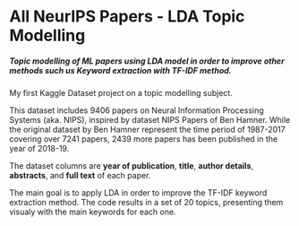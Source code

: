 # **All NeurIPS Papers - LDA Topic Modelling**

##### Topic modelling of ML papers using LDA model in order to improve other methods such us Keyword extraction with TF-IDF method.
My first Kaggle Dataset project on a topic modelling subject. 

This dataset includes 9406 papers on Neural Information Processing Systems (aka. NIPS), inspired by dataset NIPS Papers of Ben Hamner. While the original dataset by Ben Hamner represent the time period of 1987-2017 covering over 7241 papers, 2439 more papers has been published in the year of 2018-19.

The dataset columns are **year of publication**, **title**, **author details**, **abstracts**, and **full text** of each paper.

The main goal is to apply LDA in order to improve the TF-IDF keyword extraction method.
The code results in a set of 20 topics, presenting them visualy with the main keywords for each one.
